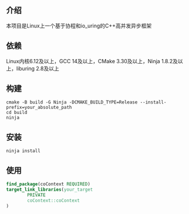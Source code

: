## 介绍

本项目是Linux上一个基于协程和io_uring的C++高并发异步框架

## 依赖

Linux内核6.12及以上，GCC 14及以上，CMake 3.30及以上，Ninja 1.8.2及以上，liburing 2.8及以上

## 构建

```shell
cmake -B build -G Ninja -DCMAKE_BUILD_TYPE=Release --install-prefix=your_absolute_path
cd build
ninja
```

## 安装

```shell
ninja install
```

## 使用

```cmake
find_package(coContext REQUIRED)
target_link_libraries(your_target
        PRIVATE
        coContext::coContext
)
```
